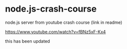 # node.js-crash-course
node.js server from youtube crash course (link in readme)

https://www.youtube.com/watch?v=fBNz5xF-Kx4

this has been updated